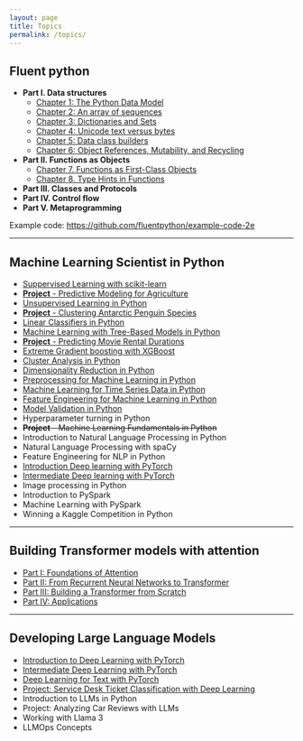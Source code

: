 ```yaml
---
layout: page
title: Topics
permalink: /topics/
---
```



## Fluent python

- **Part I. Data structures**
    - [Chapter 1: The Python Data Model](_posts/2025-01-01-fluent-python-c1-data-model.markdown)
    - [Chapter 2: An array of sequences](_posts/2025-01-01-fluent-python-c2-array-of-sequence.markdown)
    - [Chapter 3: Dictionaries and Sets](_posts/2025-01-01-fluent-python-c3-dictionaries-and-sets.markdown)
    - [Chapter 4: Unicode text versus bytes](_posts/2025-01-01-fluent-python-c4-unicode-text-versus-bytes.markdown)
    - [Chapter 5: Data class builders](_posts/2025-01-01-fluent-python-c5-data-class-builders.markdown)
    - [Chapter 6: Object References, Mutability, and Recycling](_posts/2025-01-01-fluent-python-c6-object-reference-mutability-recycling.markdown)
- **Part II. Functions as Objects**
    - [Chapter 7. Functions as First-Class Objects](_posts/2025-01-14-fluent-python-c7-function-as-frist-class-object.markdown)
    - [Chapter 8. Type Hints in Functions](_posts/2025-01-14-fluent-python-c8-type-hints-in-functions.markdown)
- **Part III. Classes and Protocols**
- **Part IV. Control flow**
- **Part V. Metaprogramming**

Example code: https://github.com/fluentpython/example-code-2e

---
## Machine Learning Scientist in Python

- [Suppervised Learning with scikit-learn](_posts/2025-01-20-ml-in-python-c1.markdown)
- [**Project** - Predictive Modeling for Agriculture](_posts/2025-01-20-ml-in-python-c2.markdown)
- [Unsupervised Learning in Python](_posts/2025-01-20-ml-in-python-c3.markdown)
- [**Project** - Clustering Antarctic Penguin Species](_posts/2025-01-20-ml-in-python-c4.markdown)
- [Linear Classifiers in Python](_posts/2025-01-20-ml-in-python-c5.markdown)
- [Machine Learning with Tree-Based Models in Python](_posts/2025-01-20-ml-in-python-c6.markdown)
- [**Project** - Predicting Movie Rental Durations](_posts/2025-01-20-ml-in-python-c7.markdown)
- [Extreme Gradient boosting with XGBoost](_posts/2025-01-20-ml-in-python-c8.markdown)
- [Cluster Analysis in Python](_posts/2025-01-20-ml-in-python-c9.markdown)
- [Dimensionality Reduction in Python](_posts/2025-01-20-ml-in-python-c10.markdown)
- [Preprocessing for Machine Learning in Python](_posts/2025-01-20-ml-in-python-c11.markdown)
- [Machine Learning for Time Series Data in Python](_posts/2025-01-20-ml-in-python-c12.markdown)
- [Feature Engineering for Machine Learning in Python](_posts/2025-01-20-ml-in-python-c13.markdown)
- [Model Validation in Python](_posts/2025-01-20-ml-in-python-c14.markdown)
- Hyperparameter turning in Python
- ~~**Project** - Machine Learning Fundamentals in Python~~
- Introduction to Natural Language Processing in Python
- Natural Language Processing with spaCy
- Feature Engineering for NLP in Python
- [Introduction Deep learning with PyTorch](_posts/2025-01-21-developing-llm-c1.markdown)
- [Intermediate Deep learning with PyTorch](_posts/2025-01-21-developing-llm-c2.markdown)
- Image processing in Python
- Introduction to PySpark
- Machine Learning with PySpark
- Winning a Kaggle Competition in Python

---
## Building Transformer models with attention
- [Part I: Foundations of Attention](_posts/2025-01-16-btma-c1-foundation-of-attention.markdown)
- [Part II: From Recurrent Neural Networks to Transformer](_posts/2025-01-16-btma-c2-from-rnn-to-transformer.markdown)
- [Part III: Building a Transformer from Scratch](_posts/2025-01-16-btma-c3-build-transformer-from-scratch.markdown)
- [Part IV: Applications](_posts/2025-01-16-btma-c4-application.markdown)

---
## Developing Large Language Models
- [Introduction to Deep Learning with PyTorch](_posts/2025-01-21-developing-llm-c1.markdown)
- [Intermediate Deep Learning with PyTorch](_posts/2025-01-21-developing-llm-c2.markdown)
- [Deep Learning for Text with PyTorch](_posts/2025-01-21-developing-llm-c3.markdown)
- [Project: Service Desk Ticket Classification with Deep Learning](_posts/2025-01-21-developing-llm-c4.markdown)
- Introduction to LLMs in Python
- Project: Analyzing Car Reviews with LLMs
- Working with Llama 3
- LLMOps Concepts